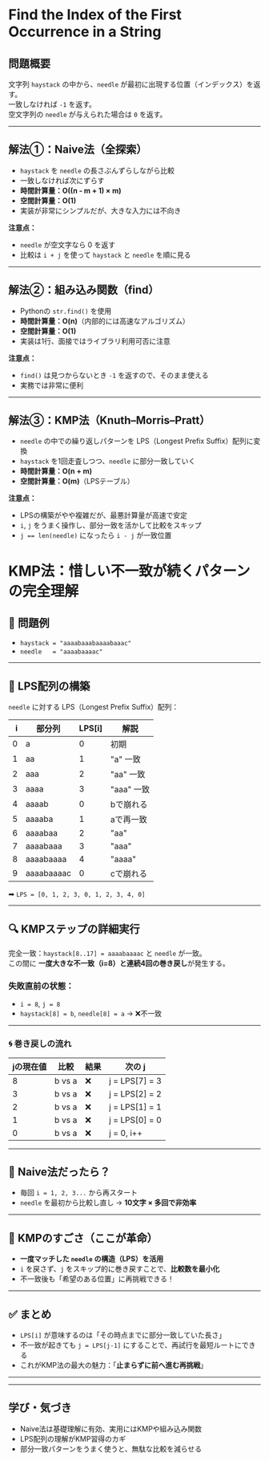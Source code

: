# Find the Index of the First Occurrence in a String

## 問題概要

文字列 `haystack` の中から、`needle` が最初に出現する位置（インデックス）を返す。  
一致しなければ `-1` を返す。  
空文字列の `needle` が与えられた場合は `0` を返す。

---

## 解法①：Naive法（全探索）

- `haystack` を `needle` の長さぶんずらしながら比較
- 一致しなければ次にずらす
- **時間計算量：O((n - m + 1) × m)**
- **空間計算量：O(1)**
- 実装が非常にシンプルだが、大きな入力には不向き

**注意点：**
- `needle` が空文字なら 0 を返す
- 比較は `i + j` を使って `haystack` と `needle` を順に見る

---

## 解法②：組み込み関数（find）

- Pythonの `str.find()` を使用
- **時間計算量：O(n)**（内部的には高速なアルゴリズム）
- **空間計算量：O(1)**
- 実装は1行、面接ではライブラリ利用可否に注意

**注意点：**
- `find()` は見つからないとき `-1` を返すので、そのまま使える
- 実務では非常に便利

---

## 解法③：KMP法（Knuth–Morris–Pratt）

- `needle` の中での繰り返しパターンを LPS（Longest Prefix Suffix）配列に変換
- `haystack` を1回走査しつつ、`needle` に部分一致していく
- **時間計算量：O(n + m)**
- **空間計算量：O(m)**（LPSテーブル）

**注意点：**
- LPSの構築がやや複雑だが、最悪計算量が高速で安定
- `i`, `j` をうまく操作し、部分一致を活かして比較をスキップ
- `j == len(needle)` になったら `i - j` が一致位置

# KMP法：惜しい不一致が続くパターンの完全理解

## 🎯 問題例

- `haystack = "aaaabaaabaaaabaaac"`
- `needle   = "aaaabaaaac"`

---

## 🧩 LPS配列の構築

`needle` に対する LPS（Longest Prefix Suffix）配列：

| i | 部分列         | LPS[i] | 解説                             |
|--:|----------------|--------|----------------------------------|
| 0 | a              | 0      | 初期                             |
| 1 | aa             | 1      | "a" 一致                         |
| 2 | aaa            | 2      | "aa" 一致                        |
| 3 | aaaa           | 3      | "aaa" 一致                       |
| 4 | aaaab          | 0      | bで崩れる                        |
| 5 | aaaaba         | 1      | aで再一致                        |
| 6 | aaaabaa        | 2      | "aa"                             |
| 7 | aaaabaaa       | 3      | "aaa"                            |
| 8 | aaaabaaaa      | 4      | "aaaa"                           |
| 9 | aaaabaaaac     | 0      | cで崩れる                        |

➡ `LPS = [0, 1, 2, 3, 0, 1, 2, 3, 4, 0]`

---

## 🔍 KMPステップの詳細実行

完全一致：`haystack[8..17] = aaaabaaaac` と `needle` が一致。  
この間に **一度大きな不一致（i=8）と連続4回の巻き戻し**が発生する。

### 失敗直前の状態：

- `i = 8`, `j = 8`
- `haystack[8] = b`, `needle[8] = a` → ❌不一致

---

### 🌀 巻き戻しの流れ

| jの現在値 | 比較        | 結果     | 次の j        |
|-----------|-------------|----------|----------------|
| 8         | b vs a      | ❌       | j = LPS[7] = 3 |
| 3         | b vs a      | ❌       | j = LPS[2] = 2 |
| 2         | b vs a      | ❌       | j = LPS[1] = 1 |
| 1         | b vs a      | ❌       | j = LPS[0] = 0 |
| 0         | b vs a      | ❌       | j = 0, i++     |

---

## 🚫 Naive法だったら？

- 毎回 `i = 1, 2, 3...` から再スタート
- `needle` を最初から比較し直し → **10文字 × 多回で非効率**

---

## 🚀 KMPのすごさ（ここが革命）

- **一度マッチした `needle` の構造（LPS）を活用**
- `i` を戻さず、`j` をスキップ的に巻き戻すことで、**比較数を最小化**
- 不一致後も「希望のある位置」に再挑戦できる！

---

## ✅ まとめ

- `LPS[i]` が意味するのは「その時点までに部分一致していた長さ」
- 不一致が起きても `j = LPS[j-1]` にすることで、再試行を最短ルートにできる
- これがKMP法の最大の魅力：「**止まらずに前へ進む再挑戦**」

---


---

## 学び・気づき

- Naive法は基礎理解に有効、実用にはKMPや組み込み関数
- LPS配列の理解がKMP習得のカギ
- 部分一致パターンをうまく使うと、無駄な比較を減らせる
